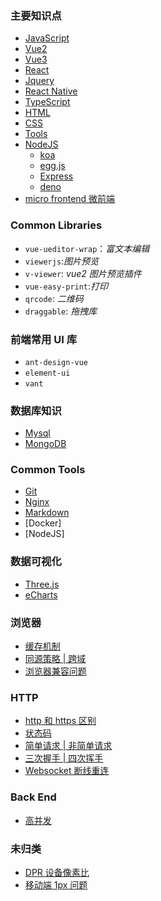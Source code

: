 ### 主要知识点

- [JavaScript](./JavaScript/index.md)
- [Vue2](./Vue2/index.md)
- [Vue3](./Vue3/index.md)
- [React](./React/index.md)
- [Jquery]()
- [React Native]()
- [TypeScript](./TypeScript/index.md)
- [HTML](./HTML/index.md)
- [CSS](./CSS/index.md)
- [Tools](./Tools/index.md)
- [NodeJS](./NodeJS/index.md)
  - [koa]()
  - [egg.js]()
  - [Express](./NodeJS/express/index.md)
  - [deno]()
- [micro frontend 微前端](./MicroFrontend/index.md)

### Common Libraries

- `vue-ueditor-wrap`：_富文本编辑_
- `viewerjs`:_图片预览_
- `v-viewer`: _vue2 图片预览插件_
- `vue-easy-print`:_打印_
- `qrcode`: _二维码_
- `draggable`: _拖拽库_

### 前端常用 UI 库

- `ant-design-vue`
- `element-ui`
- `vant`

### 数据库知识

- [Mysql](./Databases/mysql.md)
- [MongoDB]()

### Common Tools

- [Git](./Commands/Git.md)
- [Nginx](./Commands/Nginx/index.md)
- [Markdown](./Tools/markdown/index.md)
- [Docker]
- [NodeJS]

### 数据可视化

- [Three.js]()
- [eCharts]()

### 浏览器

- [缓存机制]()
- [同源策略 | 跨域](./Browsers/cors/index.md)
- [浏览器兼容问题]()

### HTTP

- [http 和 https 区别]()
- [状态码]()
- [简单请求 | 非简单请求]()
- [三次握手 | 四次挥手]()
- [Websocket 断线重连]()

### Back End

- [高并发]()

### 未归类

- [DPR 设备像素比]()
- [移动端 1px 问题]()
